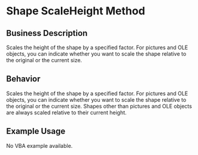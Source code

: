 # Shape ScaleHeight Method

## Business Description
Scales the height of the shape by a specified factor. For pictures and OLE objects, you can indicate whether you want to scale the shape relative to the original or the current size.

## Behavior
Scales the height of the shape by a specified factor. For pictures and OLE objects, you can indicate whether you want to scale the shape relative to the original or the current size. Shapes other than pictures and OLE objects are always scaled relative to their current height.

## Example Usage
No VBA example available.